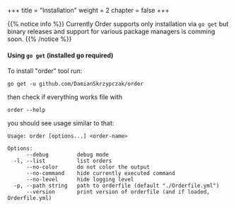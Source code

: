 +++
title = "Installation"
weight = 2
chapter = false
+++

{{% notice info %}}
Currently Order supports only installation via `go get`
but binary releases and support for various package managers is comming soon.
{{% /notice %}}

#### Using `go get` (installed go required)
To install "order" tool run:
```
go get -u github.com/DamianSkrzypczak/order
```
then check if everything works file with
```
order --help
```
you should see usage similar to that:
```
Usage: order [options...] <order-name>

Options:
      --debug         debug mode
  -l, --list          list orders
      --no-color      do not color the output
      --no-command    hide currently executed command
      --no-level      hide logging level
  -p, --path string   path to orderfile (default "./Orderfile.yml")
      --version       print version of orderfile (and if loaded, Orderfile.yml)
```
